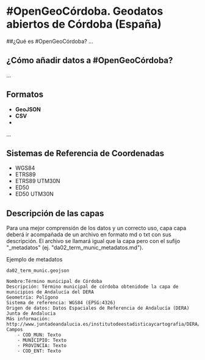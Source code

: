 # #OpenGeoCórdoba. Geodatos abiertos de Córdoba (España)

##¿Qué es #OpenGeoCórdoba?
...
## ¿Cómo añadir datos a #OpenGeoCórdoba?
...
## Formatos
- **GeoJSON**
- **CSV**
- 
...

## Sistemas de Referencia de Coordenadas

- WGS84
- ETRS89
- ETRS89 UTM30N
- ED50
- ED50 UTM30N

## Descripción de las capas

Para una mejor comprensión de los datos y un correcto uso, capa capa deberá ir acompañada de un archivo en formato md o txt con sus descripción. El archivo se llamará igual que la capa pero con el sufijo "_metadatos" (ej. "da02_term_munic_metadatos.md").

Ejemplo de metadatos
```
da02_term_munic.geojson

Nombre:Término municipal de Córdoba
Descripción: Término municipal de córdoba obtenidode la capa de municipios de Andalucía del DERA
Geometría: Polígono
Sistema de referencia: WGS84 (EPSG:4326)
Origen de datos: Datos Espaciales de Referencia de Andalucía (DERA) Junta de Andalucia
Más información: http://www.juntadeandalucia.es/institutodeestadisticaycartografia/DERA/g17.htm
Campos
	- COD_MUN: Texto
	- MUNICIPIO: Texto
	- PROVINCIA: Texto
	- COD_ENT: Texto
```
